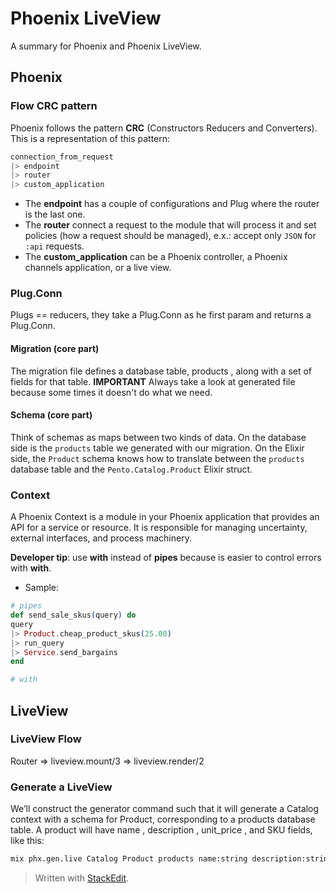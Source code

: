 # Phoenix LiveView

A summary for Phoenix and Phoenix LiveView.

## Phoenix

### Flow CRC pattern

Phoenix follows the pattern **CRC** (Constructors Reducers and Converters). This is a representation of this pattern:

```elixir
connection_from_request
|> endpoint
|> router
|> custom_application
```
* The **endpoint** has a couple of configurations and Plug where the router is the last one.
* The **router** connect a request to the module that will process it and set policies (how a request should be managed), e.x.: accept only `JSON` for `:api` requests.
* The **custom_application** can be a Phoenix controller, a Phoenix channels application, or a live view.

### Plug.Conn

Plugs == reducers, they take a Plug.Conn as he first param and returns a Plug.Conn.

#### Migration (core part)

The migration file defines a database table, products , along with a set of fields for that table.
**IMPORTANT** Always take a look at generated file because some times it doesn't do what we need.

#### Schema (core part)

Think of schemas as maps between two kinds of data.
On the database side is the `products` table we generated with our migration.
On the Elixir side, the `Product` schema knows how to translate between
the `products` database table and the `Pento.Catalog.Product` Elixir struct.

### Context

A Phoenix Context is a module in your Phoenix application that provides an API for a service or resource.
It is responsible for managing uncertainty, external interfaces, and process machinery.

**Developer tip**: use **with** instead of **pipes** because is easier to control errors with **with**.

* Sample:
```elixir
# pipes
def send_sale_skus(query) do
query
|> Product.cheap_product_skus(25.00)
|> run_query
|> Service.send_bargains
end

# with

```

## LiveView

### LiveView Flow

Router => liveview.mount/3 => liveview.render/2

### Generate a LiveView

We’ll construct the generator command such that it will generate a Catalog context with a schema for Product, corresponding to a products database table. A product will have name , description , unit_price , and SKU fields, like this:

```bash
mix phx.gen.live Catalog Product products name:string description:string unit_price:float sku:integer:unique
```

> Written with [StackEdit](https://stackedit.io/).
<!--stackedit_data:
eyJoaXN0b3J5IjpbLTc1NTc4MTI0NywxOTUwNDQzMTYwLDc4MD
QzNzUzNCwtOTg4NTgxNDg0LC0xODgxODc3MDE4LC0xNDQ1MjUw
MTc2LC0zODg1NTg2MjYsMTUxODg0MzE4LC0xNjYxNjI4MTU3LC
00NzgwMTk1ODJdfQ==
-->